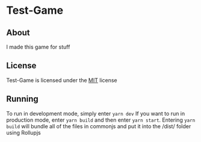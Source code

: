 # Test-Game
## About
I made this game for stuff

## License
Test-Game is licensed under the [MIT](https://github.com/5MDM/Happy-Birthday/blob/main/LICENSE) license

## Running
To run in development mode, simply enter `yarn dev`
If you want to run in production mode, enter `yarn build` and then enter `yarn start`. Entering `yarn build` will bundle all of the files in commonjs and put it into the /dist/ folder using Rollupjs
